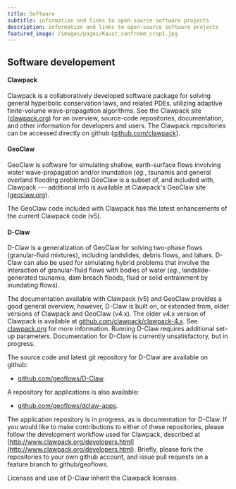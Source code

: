 ```yaml
---
title: Software
subtitle: information and links to open-source software projects
description: information and links to open-source software projects
featured_image: /images/pages/Kaust_confroom_crop1.jpg
---
```


## Software developement

#### Clawpack

Clawpack is a collaboratively developed software package for solving general hyperbolic conservation laws, and related PDEs, utilizing adaptive finite-volume wave-propagation algorithms. See the Clawpack site ([clawpack.org](http://www.clawpack.org)) for an overview, source-code repositories, documentation, and other information for developers and users. The Clawpack repositories can be accessed directly on github ([github.com/clawpack](https://github.com/clawpack)).


#### GeoClaw

GeoClaw is software for simulating shallow, earth-surface flows involving water wave-propagation and/or inundation (*eg.*, tsunamis and general overland flooding problems) GeoClaw is a subset of, and included with, Clawpack --- additional info is available at Clawpack's GeoClaw site ([geoclaw.org](http://www.geoclaw.org)). 

The GeoClaw code included with Clawpack has the latest enhancements of the current Clawpack code (v5). 

#### D-Claw

D-Claw is a generalization of GeoClaw for solving two-phase flows (granular-fluid mixtures), including landslides, debris flows, and lahars. D-Claw can also be used for simulating hybrid problems that involve the interaction of granular-fluid flows with bodies of water (*eg.*, landslide-generated tsunamis, dam breach floods, fluid or solid entrainment by inundating flows).

The documentation available with Clawpack (v5) and GeoClaw provides a good general overview, however, D-Claw is built on, or extended from, older versions of Clawpack and GeoClaw (v4.x). The older v4.x version of Clawpack is available at [github.com/clawpack/clawpack-4.x](https://github.com/clawpack/clawpack4.x). See [clawpack.org](http://www.clawpack.org) for more information. Running D-Claw requires additional set-up parameters. Documentation for D-Claw is currently unsatisfactory, but in progress.

The source code and latest git repository for D-Claw are available on github:

* [github.com/geoflows/D-Claw](https://github.com/geoflows/D-Claw).

A repository for applications is also available:

* [github.com/geoflows/dclaw-apps](https://github.com/geoflows/dclaw-apps).

The application repository is in progress, as is documentation for D-Claw. If you would like to make contributions to either of these repositories, please follow the development workflow used for Clawpack, described at [http://www.clawpack.org/developers.html](http://www.clawpack.org/developers.html). Briefly, please fork the repositories to your own github account, and issue pull requests on a feature branch to github/geoflows.

Licenses and use of D-Claw inherit the Clawpack licenses. 




